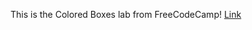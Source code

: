 This is the Colored Boxes lab from FreeCodeCamp!
[Link](https://lykaiio.github.io/fcc-coloredboxes)
